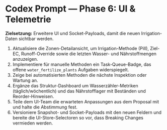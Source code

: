 # Codex Prompt — Phase 6: UI & Telemetrie

**Zielsetzung:** Erweitere UI und Socket-Payloads, damit die neuen Irrigation-Daten sichtbar werden.

1. Aktualisiere die Zonen-Detailansicht, um Irrigation-Methode (Pill), Ziel-EC, Runoff-Override sowie die letzten Wasser- und Nährstoffmengen anzuzeigen.
2. Implementiere für manuelle Methoden ein Task-Queue-Badge, das offene `water_fertilize_plants` Aufgaben widerspiegelt.
3. Zeige bei automatisierten Methoden die nächste Inspektion oder Wartung an.
4. Ergänze das Struktur-Dashboard um Wasserzähler-Metriken (täglich/wöchentlich) und das Nährstofflager mit Beständen und Reorder-Hinweisen.
5. Teile dem UI-Team die erwarteten Anpassungen aus dem Proposal mit und halte die Abstimmung fest.
6. Versioniere Snapshot- und Socket-Payloads mit den neuen Feldern und bereite die UI-Store-Selectoren so vor, dass Breaking Changes vermieden werden.
